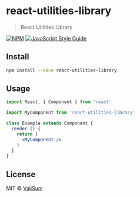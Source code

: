 # react-utilities-library

> React Utilities Library

[![NPM](https://img.shields.io/npm/v/react-utilities-library.svg)](https://www.npmjs.com/package/react-utilities-library) [![JavaScript Style Guide](https://img.shields.io/badge/code_style-standard-brightgreen.svg)](https://standardjs.com)

## Install

```bash
npm install --save react-utilities-library
```

## Usage

```jsx
import React, { Component } from 'react'

import MyComponent from 'react-utilities-library'

class Example extends Component {
  render () {
    return (
      <MyComponent />
    )
  }
}
```

## License

MIT © [ValiSum](https://github.com/ValiSum)
